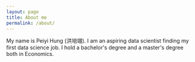 ```yaml
---
layout: page
title: About me
permalink: /about/
---
```


My name is Peiyi Hung (洪培翊). I am an aspiring data scientist finding my first data science job. I hold a bachelor's degree and a master's degree both in Economics.



